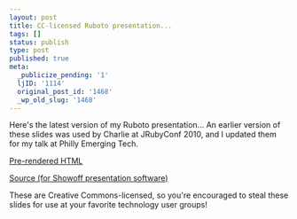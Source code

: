 ```yaml
---
layout: post
title: CC-licensed Ruboto presentation...
tags: []
status: publish
type: post
published: true
meta:
  _publicize_pending: '1'
  ljID: '1114'
  original_post_id: '1468'
  _wp_old_slug: '1468'
---
```

Here's the latest version of my Ruboto presentation...  An earlier version of these slides was used by Charlie at JRubyConf 2010, and I updated them for my talk at Philly Emerging Tech.

<a href="http://jay.mcgavren.com/files/presentations/ruboto">Pre-rendered HTML</a>

<a href="https://github.com/jaymcgavren/presentations/tree/master/ruboto">Source (for Showoff presentation software)</a>

These are Creative Commons-licensed, so you're encouraged to steal these slides for use at your favorite technology user groups!
